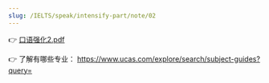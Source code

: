 ```yaml
---
slug: /IELTS/speak/intensify-part/note/02
---
```


👉 [口语强化2.pdf](./口语强化2.pdf)

👉 了解有哪些专业： https://www.ucas.com/explore/search/subject-guides?query=